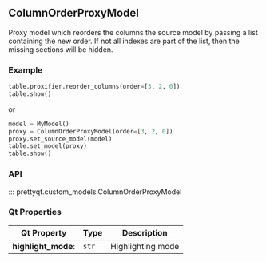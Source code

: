 ## ColumnOrderProxyModel

Proxy model which reorders the columns the source model by passing a list containing the new order. If not all indexes are part of the list, then the
missing sections will be hidden.

### Example

```py
table.proxifier.reorder_columns(order=[3, 2, 0])
table.show()
```
or

```py
model = MyModel()
proxy = ColumnOrderProxyModel(order=[3, 2, 0])
proxy.set_source_model(model)
table.set_model(proxy)
table.show()
```

### API

::: prettyqt.custom_models.ColumnOrderProxyModel

### Qt Properties

| Qt Property         | Type                     | Description                        |
| --------------------|--------------------------| -----------------------------------|
| **highlight_mode**: | `str`                    | Highlighting mode                  |
